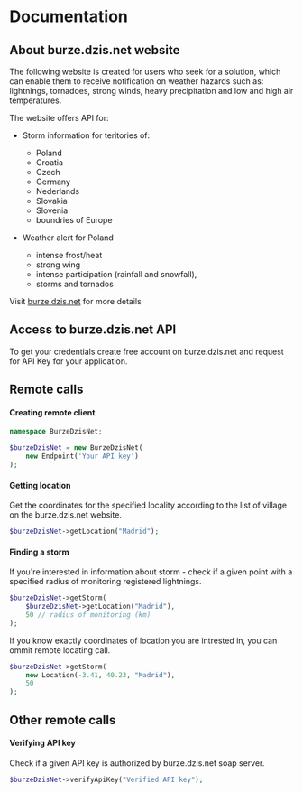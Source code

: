# Documentation

## About burze.dzis.net website

The following website is created for users who seek for a solution, which can enable them to receive notification on weather hazards such as: lightnings, tornadoes, strong winds, heavy precipitation and low and high air temperatures.

The website offers API for:
- Storm information for teritories of:
    - Poland
    - Croatia
    - Czech
    - Germany
    - Nederlands
    - Slovakia
    - Slovenia
    - boundries of Europe
    
- Weather alert for Poland
    - intense frost/heat
    - strong wing
    - intense participation (rainfall and snowfall),
    - storms and tornados

Visit [burze.dzis.net](http://www.burze.dzis.net) for more details


## Access to burze.dzis.net API

To get your credentials create free account on burze.dzis.net and request for API Key for your application.


## Remote calls

#### Creating remote client

```php
namespace BurzeDzisNet;

$burzeDzisNet = new BurzeDzisNet(
    new Endpoint('Your API key')
);
```

#### Getting location

Get the coordinates for the specified locality according to the list of village on the burze.dzis.net website.

```php
$burzeDzisNet->getLocation("Madrid");
```

#### Finding a storm

If you're interested in information about storm - check if a given point with a specified radius of monitoring registered lightnings.

```php
$burzeDzisNet->getStorm(
    $burzeDzisNet->getLocation("Madrid"),
    50 // radius of monitoring (km)
);
```

If you know exactly coordinates of location you are intrested in, you can ommit remote locating call.

```php
$burzeDzisNet->getStorm(
    new Location(-3.41, 40.23, "Madrid"),
    50
);
```

## Other remote calls

#### Verifying API key

Check if a given API key is authorized by burze.dzis.net soap server.

```php
$burzeDzisNet->verifyApiKey("Verified API key");
```

